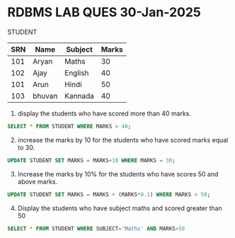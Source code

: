 # RDBMS LAB QUES 30-Jan-2025


STUDENT

| SRN |  Name |Subject |Marks |
|-----|-------|--------|------|
| 101 | Aryan | Maths  | 30   |
| 102 | Ajay  | English| 40   |
| 101 | Arun  | Hindi  | 50   |
| 103 | bhuvan|Kannada | 40   |

1. display the students who have scored more than 40 marks.

```sql
SELECT * FROM STUDENT WHERE MARKS > 40;
```
2. increase the marks by 10 for the students who have scored marks equal to 30.
```sql
UPDATE STUDENT SET MARKS = MARKS+10 WHERE MARKS = 30;
```
3. Increase the marks by 10% for the students who have scores 50 and above marks.
```sql
UPDATE STUDENT SET MARKS = MARKS + (MARKS*0.1) WHERE MARKS > 50;
```
4. Display the students who have subject maths and scored greater than 50 
```sql
SELECT * FROM STUDENT WHERE SUBJECT='Maths' AND MARKS>50
```
